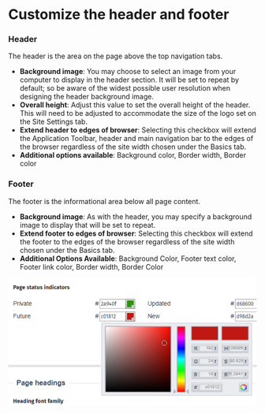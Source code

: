 # Customize the header and footer



### Header

The header is the area on the page above the top navigation tabs.

* **Background image**: You may choose to select an image from your computer to display in the header section. It will be set to repeat by default; so be aware of the widest possible user resolution when designing the header background image.
* **Overall height**: Adjust this value to set the overall height of the header. This will need to be adjusted to accommodate the size of the logo set on the Site Settings tab.
* **Extend header to edges of browser**: Selecting this checkbox will extend the Application Toolbar, header and main navigation bar to the edges of the browser regardless of the site width chosen under the Basics tab.
* **Additional options available**: Background color, Border width, Border color

### Footer

The footer is the informational area below all page content.

* **Background image**: As with the header, you may specify a background image to display that will be set to repeat.
* **Extend footer to edges of browser**: Selecting this checkbox will extend the footer to the edges of the browser regardless of the site width chosen under the Basics tab.
* **Additional Options Available**: Background Color, Footer text color, Footer link color, Border width, Border Color

![](../../../../.gitbook/assets/1%20%2859%29.png)



